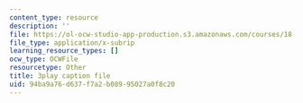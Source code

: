 ```yaml
---
content_type: resource
description: ''
file: https://ol-ocw-studio-app-production.s3.amazonaws.com/courses/18-03sc-differential-equations-fall-2011/94ba9a76d637f7a2b08995027a0f8c20_RzaB0t9dx0A.srt
file_type: application/x-subrip
learning_resource_types: []
ocw_type: OCWFile
resourcetype: Other
title: 3play caption file
uid: 94ba9a76-d637-f7a2-b089-95027a0f8c20
---
```

